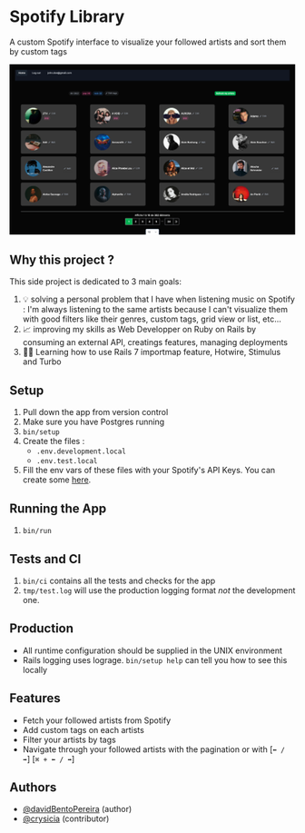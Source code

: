# Spotify Library

A custom Spotify interface to visualize your followed artists and sort them by custom tags

<img src="./app/assets/images/spotify_library_screen1.png">

## Why this project ?

This side project is dedicated to 3 main goals:

1. 💡 solving a personal problem that I have when listening music on Spotify : I'm always listening to the same artists because I can't visualize them with good filters like their genres, custom tags, grid view or list, etc...
2. 📈 improving my skills as Web Developper on Ruby on Rails by consuming an external API, creatings features, managing deployments
3. 👨‍🏫 Learning how to use Rails 7 importmap feature, Hotwire, Stimulus and Turbo

## Setup

1. Pull down the app from version control
2. Make sure you have Postgres running
3. `bin/setup`
4. Create the files :
   - `.env.development.local`
   - `.env.test.local`
5. Fill the env vars of these files with your Spotify's API Keys. You can create some [here](https://developer.spotify.com/documentation/web-api).  

## Running the App

1. `bin/run`

## Tests and CI

1. `bin/ci` contains all the tests and checks for the app
2. `tmp/test.log` will use the production logging format
   *not* the development one.

## Production

* All runtime configuration should be supplied in the UNIX environment
* Rails logging uses lograge. `bin/setup help` can tell you how to see this locally

## Features

- Fetch your followed artists from Spotify
- Add custom tags on each artists
- Filter your artists by tags
- Navigate through your followed artists with the pagination or with [`⬅ / ➡`] [`⌘ + ⬅ / ➡`] 

## Authors

- [@davidBentoPereira](https://github.com/davidBentoPereira) (author)
- [@crysicia](https://github.com/Crysicia) (contributor)

